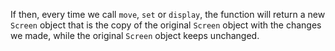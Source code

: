 If then, every time we call `move`, `set` or `display`, the function will return a new `Screen` object that is the copy of the original `Screen` object with the changes we made, while the original `Screen` object keeps unchanged.
